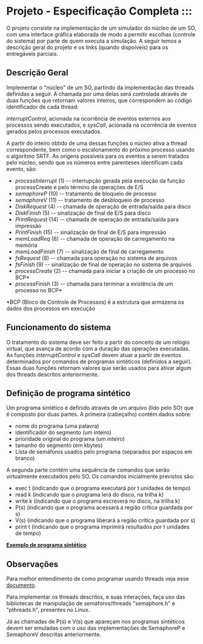 # Projeto - Especificação Completa ::: 

O projeto consiste na implementação de um simulador do núcleo de um SO, com uma interface gráfica elaborada de modo a permitir escolhas (controle do sistema) por parte de quem executa a simulação. A seguir temos a descrição geral do projeto e os links (quando dispoíveis) para os entregáveis parciais.
 
## Descrição Geral
 
Implementar o "núcleo" de um SO, partindo da implementação das threads definidas a seguir. A chamada por uma delas será controlada através de duas funções que retornam valores inteiros, que correspondem ao código identificador de cada thread:
 
*interruptControl*, acionada na ocorrência de eventos externos aos processos sendo executados, e *sysCall*, acionada na ocorrência de eventos gerados pelos processos executados.
 
A partir do inteiro obtido de uma dessas funções o núcleo ativa a thread correspondente, bem como o escalonamento do próximo processo usando o algoritmo SRTF.
As origens possíveis para os eventos a serem tratados pelo núcleo, sendo que os números entre parenteses identificam cada evento, são:

* *processInterrupt* (1) -- interrupção gerada pela execução da função processCreate e pelo término de operações de E/S
* *semaphoreP* (10) -- tratamento de bloqueio de processo
* *semaphoreV* (11) -- tratamento de desbloqueio de processo
* *DiskRequest* (4) -- chamada de operação de entrada/saída para disco
* *DiskFinish* (5) -- sinalização de final de E/S para disco
* *PrintRequest* (14) -- chamada de operação de entrada/saída para impressão
* *PrintFinish* (15) -- sinalização de final de E/S para impressão
* *memLoadReq* (6) -- chamada de operação de carregamento na memória
* *memLoadFinish* (7) -- sinalização de final de carregamento
* *fsRequest* (8) -- chamada para operação no sistema de arquivos
* *fsFinish* (9) -- sinalização de final de operação no sistema de arquivos
* *processCreate* (2) -- chamada para iniciar a criação de um processo no BCP*
* *processFinish* (3) -- chamada para terminar a existência de um processo no BCP* 

*BCP (Bloco de Controle de Processos) é a estrutura que armazena os dados dos processos em execução 
 
 
## Funcionamento do sistema

O tratamento do sistema deve ser feito a partir do conceito de um relógio virtual, que avança de acordo com a duração das operações executadas. As funções *interruptControl* e *sysCall* devem atuar a partir de eventos determinados por comandos de programas sintéticos (definidos a seguir). Essas duas funções retornam valores que serão usados para ativar algum dos threads descritos anteriormente.
 
## Definição de programa sintético

Um programa sintético é definido através de um arquivo (lido pelo SO) que é composto por duas partes. A primeira (cabeçalho) contém dados sobre:
- nome do programa (uma palavra)
- identificador do segmento (um inteiro)
- prioridade original do programa (um inteiro)
- tamanho do segmento (em kbytes)
- Lista de semáforos usados pelo programa (separados por espaços em branco)

A segunda parte contém uma sequência de comandos que serão virtualmente executados pelo SO. Os comandos inicialmente previstos são:
- exec t (indicando que o programa executará por t unidades de tempo)
- read k (indicando que o programa lerá do disco, na trilha k)
- write k (indicando que o programa escreverá no disco, na trilha k)
- P(s) (indicando que o programa acessará a região crítica guardada por s)
- V(s) (indicando que o programa liberará a região crítica guardada por s)
- print t (indicando que o programa imprimirá resultados por t unidades de tempo)
 
[**Exemplo de programa sintético**](https://www.dcce.ibilce.unesp.br/~aleardo/cursos/sisop/synthetic_2)
 
## Observações
Para melhor entendimento de como programar usando threads veja esse [documento](https://www.dcce.ibilce.unesp.br/~aleardo/cursos/hpc/unixpar2024.pdf).

Para implementar os threads descritos, e suas interações, faça uso das bibliotecas de manipulação de semáforos/threads "semaphore.h" e "pthreads.h", presentes no Linux.

Já as chamadas de P(s) e V(s) que apareçam nos programas sintéticos devem ser emuladas com o uso das implementações de SemaphoreP e SemaphoreV descritas anteriormente.
